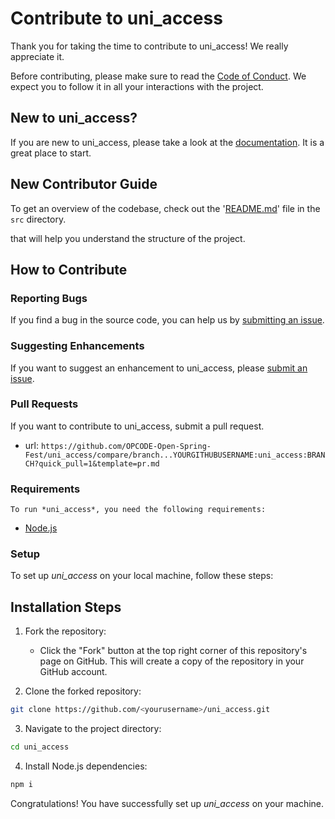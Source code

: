 # Contribute to uni_access

Thank you for taking the time to contribute to uni_access! We really appreciate it. 

Before contributing, please make sure to read the [Code of Conduct](../../CODE_OF_CONDUCT.md). We expect you to follow it in all your interactions with the project.

## New to uni_access?

If you are new to uni_access, please take a look at the [documentation](./Project_Tour.md). It is a great place to start.

## New Contributor Guide

To get an overview of the codebase, check out the '[README.md](../src/README.md)' file in the `src` directory.

that will help you understand the structure of the project.

## How to Contribute

### Reporting Bugs

If you find a bug in the source code, you can help us by [submitting an issue](../ISSUE_TEMPLATE/bug_report.yaml).

### Suggesting Enhancements

If you want to suggest an enhancement to uni_access, please [submit an issue](../ISSUE_TEMPLATE/feature_request.yaml).

### Pull Requests

If you want to contribute to uni_access, submit a pull request.

- url: `https://github.com/OPCODE-Open-Spring-Fest/uni_access/compare/branch...YOURGITHUBUSERNAME:uni_access:BRANCH?quick_pull=1&template=pr.md`
  
### Requirements
    To run *uni_access*, you need the following requirements:

- [Node.js](https://nodejs.org/)


### Setup

To set up *uni_access* on your local machine, follow these steps:

## Installation Steps

1. Fork the repository:
   - Click the "Fork" button at the top right corner of this repository's page on GitHub. This will create a copy of the repository in your GitHub account.

2. Clone the forked repository:

```bash
git clone https://github.com/<yourusername>/uni_access.git
```


3. Navigate to the project directory:
```bash
cd uni_access
```

4. Install Node.js dependencies:
```bash
npm i
```
Congratulations! You have successfully set up *uni_access* on your machine.